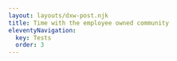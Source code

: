 ```yaml
---
layout: layouts/dxw-post.njk
title: Time with the employee owned community
eleventyNavigation:
  key: Tests
  order: 3
---
```


